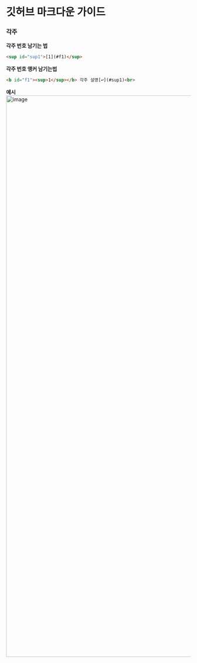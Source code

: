 # 깃허브 마크다운 가이드

### 각주

**각주 번호 남기는 법**
```html
<sup id="sup1">[1](#f1)</sup> 
```

**각주 번호 앵커 남기는법**
```html
<b id="f1"><sup>1</sup></b> 각주 설명[↩](#sup1)<br>
```

**예시**
<img width="1527" alt="image" src="https://user-images.githubusercontent.com/10377550/158629976-b37a3adc-92e3-440a-b58a-538d6b1b0265.png">
